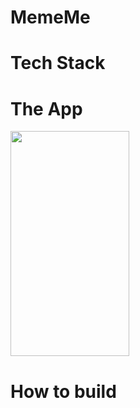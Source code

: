 #  MemeMe

# Tech Stack 

# The App

<img src="https://github.com/MoSourang/Udacity_IOS_Nanodegree  
/blob/master/MemeMe%201.0/screenshots. 
/Meme%20TableView.png" width="190" height="360">
 
# How to build 


